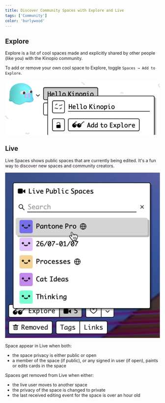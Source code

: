 ```yaml
---
title: Discover Community Spaces with Explore and Live
tags: ['Community']
color: 'burlywood'
---
```


## Explore

Explore is a list of cool spaces made and explicitly shared by other people (like you) with the Kinopio community.

To add or remove your own cool space to Explore, toggle `Spaces → Add to Explore`.

![show-in-explore](/assets/posts/add-to-explore.png)


## Live

Live Spaces shows public spaces that are currently being edited. It's a fun way to discover new spaces and community creators.

<img src="/assets/posts/live-spaces.png" class=""/>

Space appear in Live when both:

- the space privacy is either public or open
- a member of the space (if public), or any signed in user (if open), paints or edits cards in the space

Spaces get removed from Live when either:

- the live user moves to another space
- the privacy of the space is changed to private
- the last received editing event for the space is over an hour old
